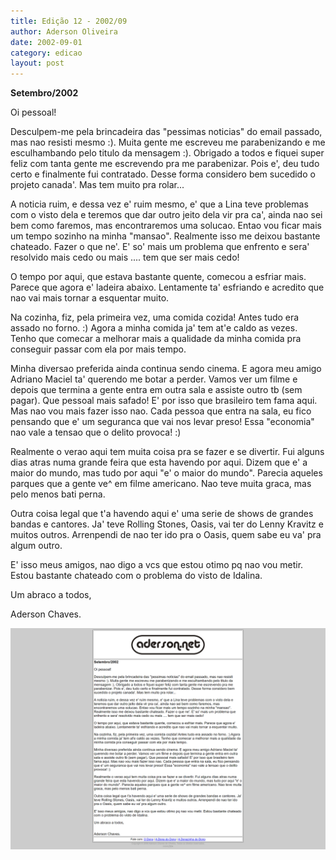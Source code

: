 ```yaml
---
title: Edição 12 - 2002/09
author: Aderson Oliveira
date: 2002-09-01
category: edicao
layout: post
---
```


**Setembro/2002**

Oi pessoal!

Desculpem-me pela brincadeira das "pessimas noticias" do email passado, mas nao resisti mesmo :). Muita gente me escreveu me parabenizando e me esculhambando pelo titulo da mensagem :). Obrigado a todos e fiquei super feliz com tanta gente me escrevendo pra me parabenizar. Pois e', deu tudo certo e finalmente fui contratado. Desse forma considero bem sucedido o projeto canada'. Mas tem muito pra rolar...

A noticia ruim, e dessa vez e' ruim mesmo, e' que a Lina teve problemas com o visto dela e teremos que dar outro jeito dela vir pra ca', ainda nao sei bem como faremos, mas encontraremos uma solucao. Entao vou ficar mais um tempo sozinho na minha "mansao". Realmente isso me deixou bastante chateado. Fazer o que ne'. E' so' mais um problema que enfrento e sera' resolvido mais cedo ou mais .... tem que ser mais cedo!

O tempo por aqui, que estava bastante quente, comecou a esfriar mais. Parece que agora e' ladeira abaixo. Lentamente ta' esfriando e acredito que nao vai mais tornar a esquentar muito.

Na cozinha, fiz, pela primeira vez, uma comida cozida! Antes tudo era assado no forno. :) Agora a minha comida ja' tem at'e caldo as vezes. Tenho que comecar a melhorar mais a qualidade da minha comida pra conseguir passar com ela por mais tempo.

Minha diversao preferida ainda continua sendo cinema. E agora meu amigo Adriano Maciel ta' querendo me botar a perder. Vamos ver um filme e depois que termina a gente entra em outra sala e assiste outro tb (sem pagar). Que pessoal mais safado! E' por isso que brasileiro tem fama aqui. Mas nao vou mais fazer isso nao. Cada pessoa que entra na sala, eu fico pensando que e' um seguranca que vai nos levar preso! Essa "economia" nao vale a tensao que o delito provoca! :)

Realmente o verao aqui tem muita coisa pra se fazer e se divertir. Fui alguns dias atras numa grande feira que esta havendo por aqui. Dizem que e' a maior do mundo, mas tudo por aqui "e' o maior do mundo". Parecia aqueles parques que a gente ve^ em filme americano. Nao teve muita graca, mas pelo menos bati perna.

Outra coisa legal que t'a havendo aqui e' uma serie de shows de grandes bandas e cantores. Ja' teve Rolling Stones, Oasis, vai ter do Lenny Kravitz e muitos outros. Arrenpendi de nao ter ido pra o Oasis, quem sabe eu va' pra algum outro.

E' isso meus amigos, nao digo a vcs que estou otimo pq nao vou metir. Estou bastante chateado com o problema do visto de Idalina.

Um abraco a todos,

Aderson Chaves.

[![Imagem no site original](/assets/images/edicao12.png)](/assets/images/edicao12.png)